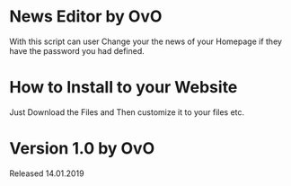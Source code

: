 # News Editor by OvO

With this script can user Change your the news of your Homepage if they have the password you had defined.

# How to Install to your Website

Just Download the Files and Then customize it to your files etc.

# Version 1.0 by OvO

Released 14.01.2019
